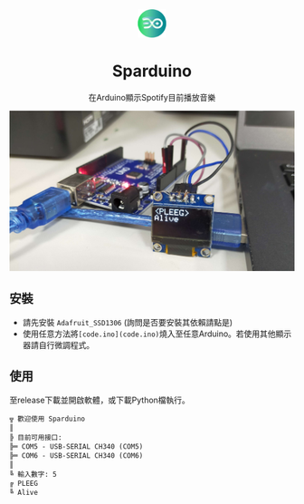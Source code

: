 <div align=center>

<img src="logo.png" width="50px" height="50px">

# Sparduino
在Arduino顯示Spotify目前播放音樂
</div>

![](banner.jpg)

## 安裝

* 請先安裝 `Adafruit_SSD1306` (詢問是否要安裝其依賴請點是)
* 使用任意方法將`[code.ino](code.ino)`燒入至任意Arduino。若使用其他顯示器請自行微調程式。

## 使用

至release下載並開啟軟體，或下載Python檔執行。

```
╦ 歡迎使用 Sparduino
║
╠ 目前可用接口:
╠═ COM5 - USB-SERIAL CH340 (COM5)
╠═ COM6 - USB-SERIAL CH340 (COM6)
║
╚ 輸入數字: 5
╔ PLEEG
╚ Alive
```
